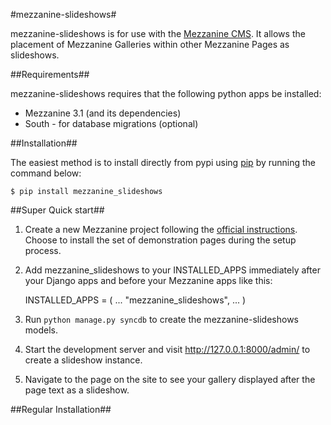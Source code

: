 #mezzanine-slideshows#

mezzanine-slideshows is for use with the [Mezzanine CMS](http://mezzanine.jupo.org/). It allows the placement of 
Mezzanine Galleries within other Mezzanine Pages as slideshows.


##Requirements##

mezzanine-slideshows requires that the following python apps be installed:

* Mezzanine 3.1 (and its dependencies)
* South - for database migrations (optional)

##Installation##

The easiest method is to install directly from pypi using [pip](http://www.pip-installer.org/) by 
running the command below:

    $ pip install mezzanine_slideshows

##Super Quick start##

1. Create a new Mezzanine project following the [official instructions](http://mezzanine.jupo.org/docs/overview.html#installation).
Choose to install the set of demonstration pages during the setup process.

1. Add mezzanine_slideshows to your INSTALLED_APPS immediately after your Django apps and before 
   your Mezzanine apps like this:

    INSTALLED_APPS = (
        ...
        "mezzanine_slideshows",
        ...
    )

2. Run `python manage.py syncdb` to create the mezzanine-slideshows models.

3. Start the development server and visit http://127.0.0.1:8000/admin/ to create a slideshow instance.

4. Navigate to the page on the site to see your gallery displayed after the page text as a slideshow.


##Regular Installation##
